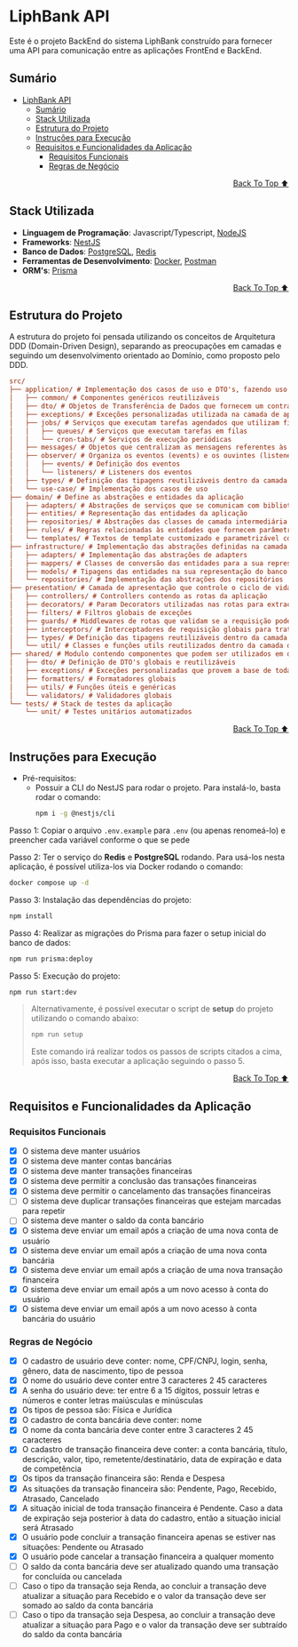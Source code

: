 # LiphBank API

Este é o projeto BackEnd do sistema LiphBank construído para fornecer uma API para comunicação entre as aplicações FrontEnd e BackEnd.

## Sumário

- [LiphBank API](#liphbank-api)
  - [Sumário](#sumário)
  - [Stack Utilizada](#stack-utilizada)
  - [Estrutura do Projeto](#estrutura-do-projeto)
  - [Instruções para Execução](#instruções-para-execução)
  - [Requisitos e Funcionalidades da Aplicação](#requisitos-e-funcionalidades-da-aplicação)
    - [Requisitos Funcionais](#requisitos-funcionais)
    - [Regras de Negócio](#regras-de-negócio)

<div align="right">

[Back To Top ⬆️](#liphbank-api)
</div>

## Stack Utilizada

- **Linguagem de Programação**: Javascript/Typescript, [NodeJS](https://nodejs.org/pt)
- **Frameworks**: [NestJS](https://nestjs.com/)
- **Banco de Dados**: [PostgreSQL](https://www.postgresql.org/), [Redis](https://redis.io/)
- **Ferramentas de Desenvolvimento**: [Docker](https://www.docker.com/), [Postman](https://www.postman.com/)
- **ORM's**: [Prisma](https://www.prisma.io/)

<div align="right">

[Back To Top ⬆️](#liphbank-api)
</div>

## Estrutura do Projeto

A estrutura do projeto foi pensada utilizando os conceitos de Arquitetura DDD (Domain-Driven Design), separando as preocupações em camadas e seguindo um desenvolvimento orientado ao Domínio, como proposto pelo DDD.

```ini
src/
├── application/ # Implementação dos casos de uso e DTO's, fazendo uso das abstrações definidas no domínio
│   ├── common/ # Componentes genéricos reutilizáveis
│   ├── dto/ # Objetos de Transferência de Dados que fornecem um contrato de entrada para os Casos de Uso
│   ├── exceptions/ # Exceções personalizadas utilizada na camada de aplicação
│   ├── jobs/ # Serviços que executam tarefas agendados que utilizam filas (queues) ou são executadas periodicamente (cron jobs)
│   │   ├── queues/ # Serviços que executam tarefas em filas
│   │   └── cron-tabs/ # Serviços de execução periódicas
│   ├── messages/ # Objetos que centralizam as mensagens referentes às entidades do domínio
│   ├── observer/ # Organiza os eventos (events) e os ouvintes (listeners) destes eventos
│   │   ├── events/ # Definição dos eventos
│   │   └── listeners/ # Listeners dos eventos
│   ├── types/ # Definição das tipagens reutilizáveis dentro da camada de aplicação
│   └── use-case/ # Implementação dos casos de uso
├── domain/ # Define as abstrações e entidades da aplicação
│   ├── adapters/ # Abstrações de serviços que se comunicam com bibliotecas externos ou lógica específica
│   ├── entities/ # Representação das entidades da aplicação
│   ├── repositories/ # Abstrações das classes de camada intermediária entre a aplicação e o banco de dados
│   ├── rules/ # Regras relacionadas às entidades que fornecem parâmetros como valores padrão e configurações específicas
│   └── templates/ # Textos de template customizado e parametrizável com base em variáveis dinâmicas
├── infrastructure/ # Implementação das abstrações definidas na camada de domínio
│   ├── adapters/ # Implementação das abstrações de adapters
│   ├── mappers/ # Classes de conversão das entidades para a sua representação do banco de dados (Model) e vice-versa
│   ├── models/ # Tipagens das entidades na sua representação do banco de dados
│   └── repositories/ # Implementação das abstrações dos repositórios
├── presentation/ # Camada de apresentação que controle o ciclo de vida das requisições (Entrada e Saída de dados da requisição)
│   ├── controllers/ # Controllers contendo as rotas da aplicação
│   ├── decorators/ # Param Decorators utilizadas nas rotas para extração de dados da requisição
│   ├── filters/ # Filtros globais de exceções
│   ├── guards/ # Middlewares de rotas que validam se a requisição pode ou não ser prosseguida
│   ├── interceptors/ # Interceptadores de requisição globais para trativa de resposta
│   ├── types/ # Definição das tipagens reutilizáveis dentro da camada de apresentação
│   └── util/ # Classes e funções utils reutilizados dentro da camada de apresentação
├── shared/ # Modulo contendo componentes que podem ser utilizados em qualquer camada
│   ├── dto/ # Definição de DTO's globais e reutilizáveis
│   ├── exceptions/ # Exceções personalizadas que provem a base de todas as outras exceções definidas na aplicação
│   ├── formatters/ # Formatadores globais
│   ├── utils/ # Funções úteis e genéricas
│   └── validators/ # Validadores globais
└── tests/ # Stack de testes da aplicação
    └── unit/ # Testes unitários automatizados
```

<div align="right">

[Back To Top ⬆️](#liphbank-api)
</div>

## Instruções para Execução

- Pré-requisitos:
  - Possuir a CLI do NestJS para rodar o projeto. Para instalá-lo, basta rodar o comando:
    ```bash
    npm i -g @nestjs/cli
    ```

Passo 1: Copiar o arquivo `.env.example` para `.env` (ou apenas renomeá-lo) e preencher cada variável conforme o que se pede

Passo 2: Ter o serviço do **Redis** e **PostgreSQL** rodando. Para usá-los nesta aplicação, é possível utiliza-los via Docker rodando o comando:

```bash
docker compose up -d
```

Passo 3: Instalação das dependências do projeto:

```bash
npm install
```

Passo 4: Realizar as migrações do Prisma para fazer o setup inicial do banco de dados:

```bash
npm run prisma:deploy
```

Passo 5: Execução do projeto:

```bash
npm run start:dev
```

> Alternativamente, é possível executar o script de **setup** do projeto utilizando o comando abaixo:
>
> ```bash
> npm run setup
> ```
> Este comando irá realizar todos os passos de scripts citados a cima, após isso, basta executar a aplicação seguindo o passo 5.

<div align="right">

[Back To Top ⬆️](#liphbank-api)
</div>

## Requisitos e Funcionalidades da Aplicação

### Requisitos Funcionais

- [X] O sistema deve manter usuários
- [X] O sistema deve manter contas bancárias
- [X] O sistema deve manter transações financeiras
- [X] O sistema deve permitir a conclusão das transações financeiras
- [X] O sistema deve permitir o cancelamento das transações financeiras
- [ ] O sistema deve duplicar transações financeiras que estejam marcadas para repetir
- [ ] O sistema deve manter o saldo da conta bancário
- [X] O sistema deve enviar um email após a criação de uma nova conta de usuário
- [X] O sistema deve enviar um email após a criação de uma nova conta bancária
- [X] O sistema deve enviar um email após a criação de uma nova transação financeira
- [X] O sistema deve enviar um email após a um novo acesso à conta do usuário
- [X] O sistema deve enviar um email após a um novo acesso à conta bancária do usuário

### Regras de Negócio
- [X] O cadastro de usuário deve conter: nome, CPF/CNPJ, login, senha, gênero, data de nascimento, tipo de pessoa
- [X] O nome do usuário deve conter entre 3 caracteres 2 45 caracteres
- [X] A senha do usuário deve: ter entre 6 a 15 dígitos, possuir letras e números e conter letras maiúsculas e minúsculas
- [X] Os tipos de pessoa são: Física e Jurídica
- [X] O cadastro de conta bancária deve conter: nome
- [X] O nome da conta bancária deve conter entre 3 caracteres 2 45 caracteres
- [X] O cadastro de transação financeira deve conter: a conta bancária, título, descrição, valor, tipo, remetente/destinatário, data de expiração e data de competência
- [X] Os tipos da transação financeira são: Renda e Despesa
- [X] As situações da transação financeira são: Pendente, Pago, Recebido, Atrasado, Cancelado
- [X] A situação inicial de toda transação financeira é Pendente. Caso a data de expiração seja posterior à data do cadastro, então a situação inicial será Atrasado
- [X] O usuário pode concluir a transação financeira apenas se estiver nas situações: Pendente ou Atrasado
- [X] O usuário pode cancelar a transação financeira a qualquer momento
- [ ] O saldo da conta bancária deve ser atualizado quando uma transação for concluída ou cancelada
- [ ] Caso o tipo da transação seja Renda, ao concluir a transação deve atualizar a situação para Recebido e o valor da transação deve ser somado ao saldo da conta bancária
- [ ] Caso o tipo da transação seja Despesa, ao concluir a transação deve atualizar a situação para Pago e o valor da transação deve ser subtraído do saldo da conta bancária